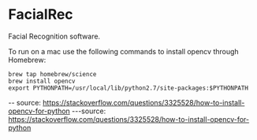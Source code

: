 # FacialRec
Facial Recognition software.

To run on a mac use the following commands to install opencv through Homebrew:

    brew tap homebrew/science
    brew install opencv
    export PYTHONPATH=/usr/local/lib/python2.7/site-packages:$PYTHONPATH

-- source: https://stackoverflow.com/questions/3325528/how-to-install-opencv-for-python
---source: https://stackoverflow.com/questions/3325528/how-to-install-opencv-for-python

